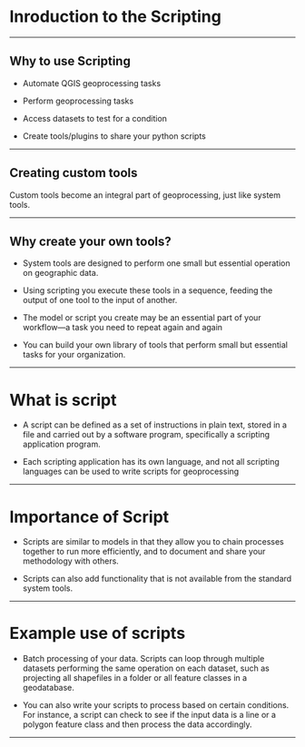 # Inroduction to the Scripting


---

## Why to use Scripting

+ Automate QGIS geoprocessing tasks

+ Perform geoprocessing tasks

+ Access datasets to test for a condition

+ Create tools/plugins to share your python scripts

---

## Creating custom tools

Custom tools become an integral part of geoprocessing, just like system tools.

---

## Why create your own tools?

+ System tools are designed to perform one small but essential operation on geographic data.

+ Using scripting you execute these tools in a sequence, feeding the output of one tool to the input of another.

+ The model or script you create may be an essential part of your workflow—a task you need to repeat again and again

+  You can build your own library of tools that perform small but essential tasks for your organization.

---
# What is script

+ A script can be defined as a set of instructions in plain text, stored in a file and carried out by a software program, specifically a scripting application program.

+ Each scripting application has its own language, and not all scripting languages can be used to write scripts for geoprocessing

---

# Importance of Script

+ Scripts are similar to models in that they allow you to chain processes together to run more efficiently, and to document and share your methodology with others.

+ Scripts can also add functionality that is not available from the standard system tools.

---
# Example use of scripts

+ Batch processing of your data. Scripts can loop through multiple datasets performing the same operation on each dataset, such as projecting all shapefiles in a folder or all feature classes in a geodatabase.

+ You can also write your scripts to process based on certain conditions. For instance, a script can check to see if the input data is a line or a polygon feature class and then process the data accordingly.

---
